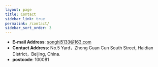 ```yaml
---
layout: page
title: Contact
sidebar_link: true
permalink: /contact/
sidebar_sort_order: 3
---
```


* **E-mail Address**: <a href="songhl5133@163.com">songhl5133@163.com</a>
* **Contact Address**: No.5 Yard，Zhong Guan Cun South Street, Haidian District，Beijing, China.
* **postcode**: 100081
